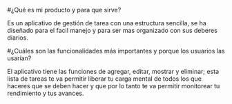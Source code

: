 

#¿Qué es mi producto y para que sirve?

Es un aplicativo de gestión de tarea con una estructura sencilla, se ha diseñado para el facil manejo y para ser mas organizado con sus deberes diarios.

#¿Cuáles son las funcionalidades más importantes y porque los usuarios las usarían?

El aplicativo tiene las funciones de agregar, editar, mostrar y eliminar; esta lista de tareas te va permitir liberar tu carga mental de todos los que haceres que se deben hacer
y que por lo tanto te va permitir monitorear tu rendimiento y tus avances.
